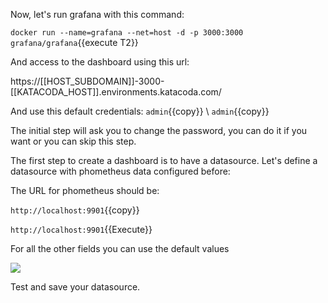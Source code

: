 Now, let's run grafana with this command:

`docker run --name=grafana --net=host -d -p 3000:3000 grafana/grafana`{{execute T2}}

And access to the dashboard using this url:

https://[[HOST_SUBDOMAIN]]-3000-[[KATACODA_HOST]].environments.katacoda.com/

And use this default credentials:
`admin`{{copy}} \ `admin`{{copy}}

The initial step will ask you to change the password, you can do it if you want or you can skip this step.

The first step to create a dashboard is to have a datasource. Let's define a datasource with phometheus data configured before:

The URL for phometheus should be:

`http://localhost:9901`{{copy}}

`http://localhost:9901`{{Execute}}


For all the other fields you can use the default values

![](/envoyproxy/scenarios/implementing-metrics-tracing/assets/prometheus-data-source.png)

Test and save your datasource.
